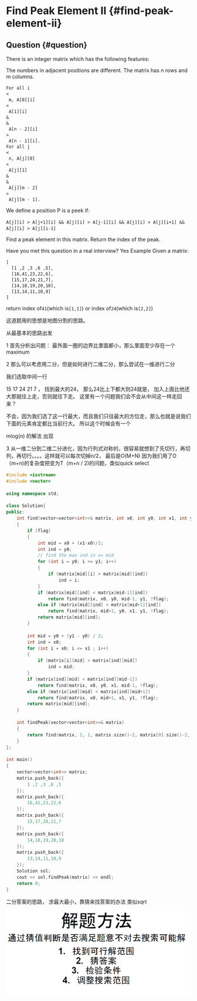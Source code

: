 # Find Peak Element II {#find-peak-element-ii}

## Question {#question}

There is an integer matrix which has the following features:

The numbers in adjacent positions are different. The matrix has n rows and m columns.

```
For all i 
<
 m, A[0][i] 
<
 A[1][i] 
&
&
 A[n - 2][i] 
>
 A[n - 1][i].
For all j 
<
 n, A[j][0] 
<
 A[j][1] 
&
&
 A[j][m - 2] 
>
 A[j][m - 1].
```

We define a position P is a peek if:

`A[j][i] > A[j+1][i] && A[j][i] > A[j-1][i] && A[j][i] > A[j][i+1] && A[j][i] > A[j][i-1]`

Find a peak element in this matrix. Return the index of the peak.

Have you met this question in a real interview? Yes Example Given a matrix:

```
[
  [1 ,2 ,3 ,6 ,5],
  [16,41,23,22,6],
  [15,17,24,21,7],
  [14,18,19,20,10],
  [13,14,11,10,9]
]
```

return index of`41`\(which is`[1,1]`\) or index of`24`\(which is`[2,2]`\)

这道题用的思想是地图分割的思路。

从最基本的思路出发

1 首先分析出问题： 最外面一圈的边界比里面都小，那么里面至少存在一个maximum

2 那么可以考虑用二分，但是如何进行二维二分，那么尝试在一维进行二分

我们选取中间一行

15 17 24 21 7 ， 找到最大的24， 那么24比上下都大则24就是， 加入上面比他还大那就往上走，否则就往下走。 这里有一个问题我们会不会从中间这一样走回来？

不会，因为我们选了这一行最大，而且我们只往最大的方位走，那么也就是说我们下面的元素肯定都比当前行大。 所以这个时候会有一个

mlog\(n\) 的解法 出现

3 从一维二分到二维二分进化，因为行列式对称的，很容易就想到了先切行，再切列，再切行。。。。这样就可以每次切掉n/2， 最后是O\(M+N\) 因为我们用了O（m+n\)的复杂度把变为T（m+n / 2\)的问题，类似quick select

```cpp
#include <iostream>
#include <vector>

using namespace std;

class Solution{
public:
    int find(vector<vector<int>>& matrix, int x0, int y0, int x1, int y1, bool flag)
    {
        if (flag)
        {
            int mid = x0 + (x1-x0)/2;
            int ind = y0;
            // find the max ind in x= mid 
            for (int i = y0; i <= y1; i++)
            {
                if (matrix[mid][i] > matrix[mid][ind])
                    ind = i;
            }
            if (matrix[mid][ind] < matrix[mid-1][ind])
                return find(matrix, x0, y0, mid-1, y1, !flag);
            else if (matrix[mid][ind] < matrix[mid+1][ind])
                return find(matrix, mid+1, y0, x1, y1, !flag);
            return matrix[mid][ind];
        }

        int mid = y0 + (y1 - y0) / 2;
        int ind = x0;
        for (int i = x0; i <= x1 ; i++)
        {
            if (matrix[i][mid] > matrix[ind][mid])
                ind = mid;
        }
        if (matrix[ind][mid] < matrix[ind][mid-1])
            return find(matrix, x0, y0, x1, mid-1, !flag);
        else if (matrix[ind][mid] < matrix[ind][mid+1])
            return find(matrix, x0, mid+1, x1, y1, !flag);
        return matrix[mid][ind];
    }

    int findPeak(vector<vector<int>>& matrix)
    {
        return find(matrix, 1, 1, matrix.size()-2, matrix[0].size()-2, true);
    }
};

int main()
{
    vector<vector<int>> matrix;
    matrix.push_back({
        1 ,2 ,3 ,6 ,5
    });
    matrix.push_back({
        16,41,23,22,6
    });
    matrix.push_back({
        15,17,20,21,7
    });
    matrix.push_back({
        14,18,19,20,10
    });
    matrix.push_back({
        13,14,11,10,9
    });
    Solution sol;
    cout << sol.findPeak(matrix) << endl;
    return 0;
}
```

二分答案的思路， 求最大最小，靠猜来找答案的办法 类似sqrt

![](/assets/二分答案.png)





